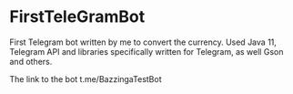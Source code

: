 # FirstTeleGramBot
First Telegram bot written by me to convert the currency.
Used Java 11, Telegram API and libraries specifically written for Telegram, as well Gson and others.

The link to the bot t.me/BazzingaTestBot


